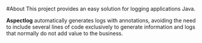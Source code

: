 #About
This project provides an easy solution for logging applications Java.

**Aspectlog** automatically generates logs with annotations, avoiding the need to include several lines of code exclusively to generate information and logs that normally do not add value to the business.